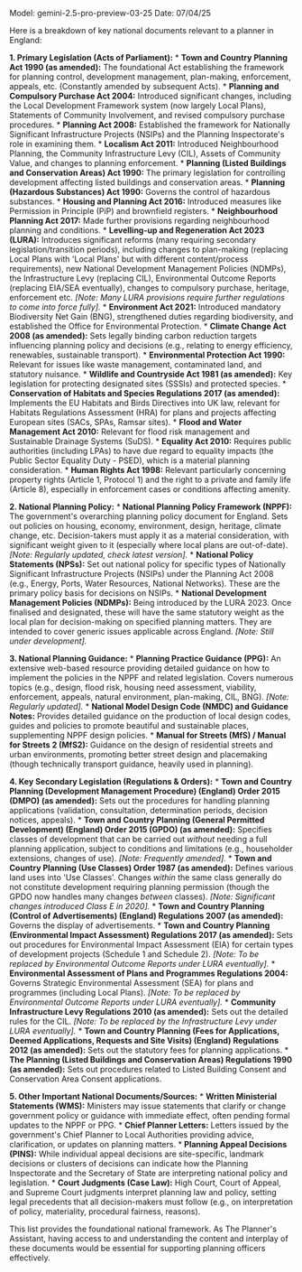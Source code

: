 Model: gemini-2.5-pro-preview-03-25
Date: 07/04/25

Here is a breakdown of key national documents relevant to a planner in England:

**1. Primary Legislation (Acts of Parliament):**
    *   **Town and Country Planning Act 1990 (as amended):** The foundational Act establishing the framework for planning control, development management, plan-making, enforcement, appeals, etc. (Constantly amended by subsequent Acts).
    *   **Planning and Compulsory Purchase Act 2004:** Introduced significant changes, including the Local Development Framework system (now largely Local Plans), Statements of Community Involvement, and revised compulsory purchase procedures.
    *   **Planning Act 2008:** Established the framework for Nationally Significant Infrastructure Projects (NSIPs) and the Planning Inspectorate's role in examining them.
    *   **Localism Act 2011:** Introduced Neighbourhood Planning, the Community Infrastructure Levy (CIL), Assets of Community Value, and changes to planning enforcement.
    *   **Planning (Listed Buildings and Conservation Areas) Act 1990:** The primary legislation for controlling development affecting listed buildings and conservation areas.
    *   **Planning (Hazardous Substances) Act 1990:** Governs the control of hazardous substances.
    *   **Housing and Planning Act 2016:** Introduced measures like Permission in Principle (PiP) and brownfield registers.
    *   **Neighbourhood Planning Act 2017:** Made further provisions regarding neighbourhood planning and conditions.
    *   **Levelling-up and Regeneration Act 2023 (LURA):** Introduces significant reforms (many requiring secondary legislation/transition periods), including changes to plan-making (replacing Local Plans with 'Local Plans' but with different content/process requirements), new National Development Management Policies (NDMPs), the Infrastructure Levy (replacing CIL), Environmental Outcome Reports (replacing EIA/SEA eventually), changes to compulsory purchase, heritage, enforcement etc. *[Note: Many LURA provisions require further regulations to come into force fully].*
    *   **Environment Act 2021:** Introduced mandatory Biodiversity Net Gain (BNG), strengthened duties regarding biodiversity, and established the Office for Environmental Protection.
    *   **Climate Change Act 2008 (as amended):** Sets legally binding carbon reduction targets influencing planning policy and decisions (e.g., relating to energy efficiency, renewables, sustainable transport).
    *   **Environmental Protection Act 1990:** Relevant for issues like waste management, contaminated land, and statutory nuisance.
    *   **Wildlife and Countryside Act 1981 (as amended):** Key legislation for protecting designated sites (SSSIs) and protected species.
    *   **Conservation of Habitats and Species Regulations 2017 (as amended):** Implements the EU Habitats and Birds Directives into UK law, relevant for Habitats Regulations Assessment (HRA) for plans and projects affecting European sites (SACs, SPAs, Ramsar sites).
    *   **Flood and Water Management Act 2010:** Relevant for flood risk management and Sustainable Drainage Systems (SuDS).
    *   **Equality Act 2010:** Requires public authorities (including LPAs) to have due regard to equality impacts (the Public Sector Equality Duty - PSED), which is a material planning consideration.
    *   **Human Rights Act 1998:** Relevant particularly concerning property rights (Article 1, Protocol 1) and the right to a private and family life (Article 8), especially in enforcement cases or conditions affecting amenity.

**2. National Planning Policy:**
    *   **National Planning Policy Framework (NPPF):** The government's overarching planning policy document for England. Sets out policies on housing, economy, environment, design, heritage, climate change, etc. Decision-takers must apply it as a material consideration, with significant weight given to it (especially where local plans are out-of-date). *[Note: Regularly updated, check latest version].*
    *   **National Policy Statements (NPSs):** Set out national policy for specific types of Nationally Significant Infrastructure Projects (NSIPs) under the Planning Act 2008 (e.g., Energy, Ports, Water Resources, National Networks). These are the primary policy basis for decisions on NSIPs.
    *   **National Development Management Policies (NDMPs):** Being introduced by the LURA 2023. Once finalised and designated, these will have the same statutory weight as the local plan for decision-making on specified planning matters. They are intended to cover generic issues applicable across England. *[Note: Still under development].*

**3. National Planning Guidance:**
    *   **Planning Practice Guidance (PPG):** An extensive web-based resource providing detailed guidance on how to implement the policies in the NPPF and related legislation. Covers numerous topics (e.g., design, flood risk, housing need assessment, viability, enforcement, appeals, natural environment, plan-making, CIL, BNG). *[Note: Regularly updated].*
    *   **National Model Design Code (NMDC) and Guidance Notes:** Provides detailed guidance on the production of local design codes, guides and policies to promote beautiful and sustainable places, supplementing NPPF design policies.
    *   **Manual for Streets (MfS) / Manual for Streets 2 (MfS2):** Guidance on the design of residential streets and urban environments, promoting better street design and placemaking (though technically transport guidance, heavily used in planning).

**4. Key Secondary Legislation (Regulations & Orders):**
    *   **Town and Country Planning (Development Management Procedure) (England) Order 2015 (DMPO) (as amended):** Sets out the procedures for handling planning applications (validation, consultation, determination periods, decision notices, appeals).
    *   **Town and Country Planning (General Permitted Development) (England) Order 2015 (GPDO) (as amended):** Specifies classes of development that can be carried out *without* needing a full planning application, subject to conditions and limitations (e.g., householder extensions, changes of use). *[Note: Frequently amended].*
    *   **Town and Country Planning (Use Classes) Order 1987 (as amended):** Defines various land uses into 'Use Classes'. Changes *within* the same class generally do not constitute development requiring planning permission (though the GPDO now handles many changes *between* classes). *[Note: Significant changes introduced Class E in 2020].*
    *   **Town and Country Planning (Control of Advertisements) (England) Regulations 2007 (as amended):** Governs the display of advertisements.
    *   **Town and Country Planning (Environmental Impact Assessment) Regulations 2017 (as amended):** Sets out procedures for Environmental Impact Assessment (EIA) for certain types of development projects (Schedule 1 and Schedule 2). *[Note: To be replaced by Environmental Outcome Reports under LURA eventually].*
    *   **Environmental Assessment of Plans and Programmes Regulations 2004:** Governs Strategic Environmental Assessment (SEA) for plans and programmes (including Local Plans). *[Note: To be replaced by Environmental Outcome Reports under LURA eventually].*
    *   **Community Infrastructure Levy Regulations 2010 (as amended):** Sets out the detailed rules for the CIL. *[Note: To be replaced by the Infrastructure Levy under LURA eventually].*
    *   **Town and Country Planning (Fees for Applications, Deemed Applications, Requests and Site Visits) (England) Regulations 2012 (as amended):** Sets out the statutory fees for planning applications.
    *   **The Planning (Listed Buildings and Conservation Areas) Regulations 1990 (as amended):** Sets out procedures related to Listed Building Consent and Conservation Area Consent applications.

**5. Other Important National Documents/Sources:**
    *   **Written Ministerial Statements (WMS):** Ministers may issue statements that clarify or change government policy or guidance with immediate effect, often pending formal updates to the NPPF or PPG.
    *   **Chief Planner Letters:** Letters issued by the government's Chief Planner to Local Authorities providing advice, clarification, or updates on planning matters.
    *   **Planning Appeal Decisions (PINS):** While individual appeal decisions are site-specific, landmark decisions or clusters of decisions can indicate how the Planning Inspectorate and the Secretary of State are interpreting national policy and legislation.
    *   **Court Judgments (Case Law):** High Court, Court of Appeal, and Supreme Court judgments interpret planning law and policy, setting legal precedents that all decision-makers must follow (e.g., on interpretation of policy, materiality, procedural fairness, reasons).

This list provides the foundational national framework. As The Planner's Assistant, having access to and understanding the content and interplay of these documents would be essential for supporting planning officers effectively. 